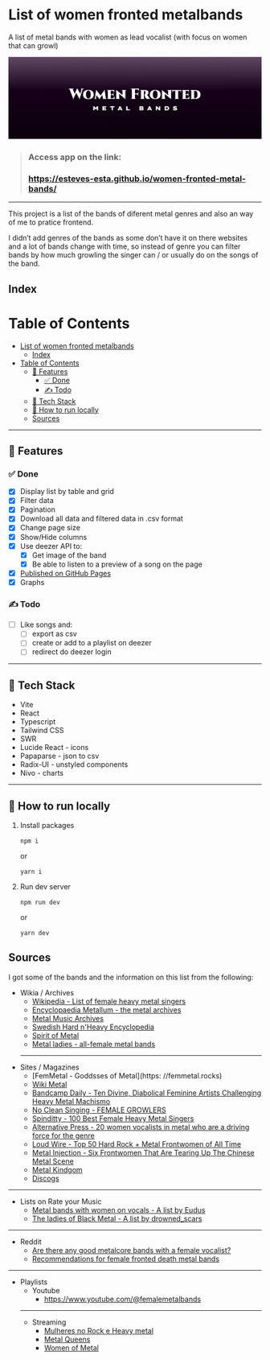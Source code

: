 # List of women fronted metalbands
A list of metal bands with women as lead vocalist (with focus on women that can growl)

![Header image written women fronted metal bands](/header-readme.png "Header")

> ### Access app on the link:
> ### https://esteves-esta.github.io/women-fronted-metal-bands/

---

This project is a list of the bands of diferent metal genres and also an way of me to pratice frontend. 

I didn’t add genres of the bands as some don’t have it on there websites and a lot of bands change with time, so instead of genre you can filter bands by how much growling the singer can / or usually do on the songs of the band.

## Index

# Table of Contents
- [List of women fronted metalbands](#list-of-women-fronted-metalbands)
  - [Index](#index)
- [Table of Contents](#table-of-contents)
  - [📖 Features](#-features)
    - [✅ Done](#-done)
    - [✍️ Todo](#️-todo)
  - [🧰 Tech Stack](#-tech-stack)
  - [🚀 How to run locally](#-how-to-run-locally)
  - [Sources](#sources)

---
## 📖 Features

### ✅ Done
- [x] Display list by table and grid
- [x] Filter data
- [x] Pagination
- [x] Download all data and filtered data in .csv format
- [x] Change page size
- [x] Show/Hide columns
- [x] Use deezer API to:
  - [x] Get image of the band
  - [x] Be able to listen to a preview of a song on the page
- [x] [Published on GitHub Pages](https://esteves-esta.github.io/women-fronted-metal-bands/)
- [x] Graphs
### ✍️ Todo
- [ ] Like songs and:
  - [ ]  export as csv
  - [ ]  create or add to a playlist on deezer
    - [ ]  redirect do deezer login

---

## 🧰 Tech Stack

- Vite
- React
- Typescript
- Tailwind CSS
- SWR
- Lucide React - icons
- Papaparse - json to csv
- Radix-UI - unstyled components
- Nivo - charts

---

## 🚀 How to run locally

1. Install packages

      ```
      npm i 
      ```
      
      or

      ```
      yarn i
      ```

2. Run dev server

      ```
      npm run dev 
      ```
      
      or

      ```
      yarn dev
      ```


      
## Sources

I got some of the bands and the information on this list from the following:

- Wikia / Archives
  - [Wikipedia - List of female heavy metal singers](https://en.wikipedia.org/wiki/List_of_female_heavy_metal_singers)
  - [Encyclopaedia Metallum - the metal archives](https://www.metal-archives.com/)
  - [Metal Music Archives](https://www.metalmusicarchives.com )
  - [Swedish Hard n'Heavy Encyclopedia](https://www.fwoshm.com/index/)
  - [Spirit of Metal](https://www.spirit-of-metal.com/)
  - [Metal ladies - all-female metal bands](https://www.metaladies.com/bands/)
  ---
- Sites / Magazines 
  - [FemMetal - Goddsses of Metal](https: //femmetal.rocks)
  - [Wiki Metal](https://www.wikimetal.com.br/)
  - [Bandcamp Daily - Ten Divine, Diabolical Feminine Artists Challenging Heavy Metal Machismo](https://daily.bandcamp.com/lists/feminine-expression-in-metal-guide)
  - [No Clean Singing - FEMALE GROWLERS](https://www.nocleansinging.com/2012/02/08/female-growlers/)
  - [Spinditty - 100 Best Female Heavy Metal Singers](https://spinditty.com/genres/100-Best-Female-Heavy-Metal-Singers)
  - [Alternative Press - 20 women vocalists in metal who are a driving force for the genre](https://www.altpress.com/best-current-women-metal-vocalists/)
  - [Loud Wire - Top 50 Hard Rock + Metal Frontwomen of All Time](https://loudwire.com/top-hard-rock-metal-frontwomen-of-all-time/)
  - [Metal Injection - Six Frontwomen That Are Tearing Up The Chinese Metal Scene](https://metalinjection.net/scene-report/six-frontwomen-that-are-tearing-up-the-chinese-metal-scene)
  - [Metal Kindgom](https://www.metalkingdom.net/band/flagitious-idiosyncrasy-in-the-dilapidation-8195)
  - [Discogs](https://www.discogs.com/artist/1313975-Flagitious-Idiosyncrasy-In-The-Dilapidation)
---
- Lists on Rate your Music
  - [Metal bands with women on vocals - A list by Eudus](https://rateyourmusic.com/list/Eudus/metal-bands-with-women-on-vocals/)
  - [The ladies of Black Metal - A list by drowned_scars](https://rateyourmusic.com/list/drowned_scars/the_ladies_of_black_metal/)
---
- Reddit
  - [Are there any good metalcore bands with a female vocalist? ](https://www.reddit.com/r/Metalcore/comments/17c8ka/are_there_any_good_metalcore_bands_with_a_female/)
  - [Recommendations for female fronted death metal bands ](https://www.reddit.com/r/Deathmetal/comments/pn4zos/recommendations_for_female_fronted_death_metal/)
---
- Playlists
  - Youtube
    - https://www.youtube.com/@femalemetalbands
  ---
  - Streaming
    - [Mulheres no Rock e Heavy metal](https://open.spotify.com/playlist/07oeFZ6ru3G8ltbLWgeOXy?go=1&sp_cid=eed76d07a2d4ebe4ded7ff943a8a9283&utm_source=embed_player_p&utm_medium=desktop&nd=1)
    - [Metal Queens](https://www.deezer.com/br/playlist/8825163122)
    - [Women of Metal](https://www.deezer.com/br/playlist/1159266401)